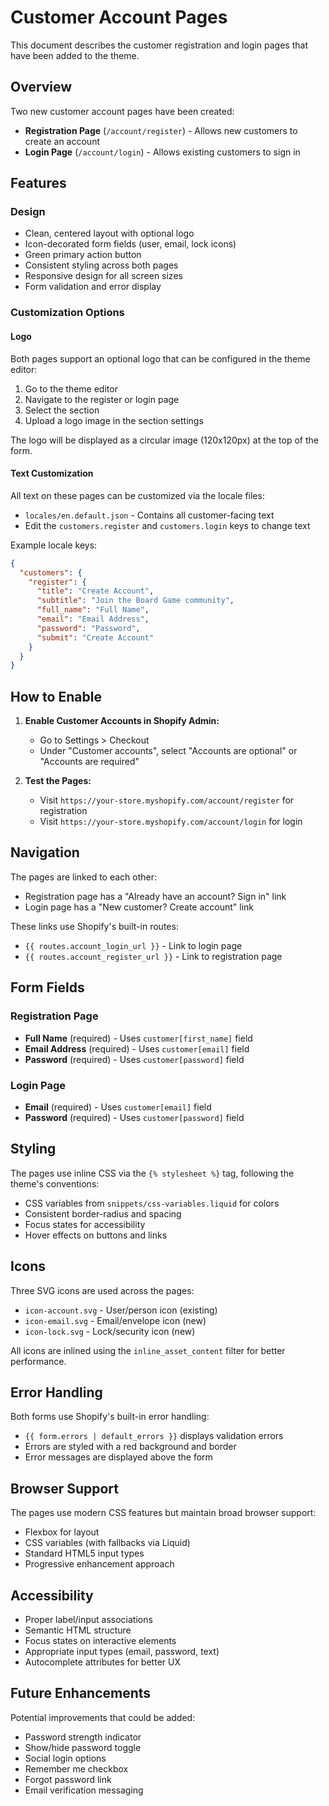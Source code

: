 # Customer Account Pages

This document describes the customer registration and login pages that have been added to the theme.

## Overview

Two new customer account pages have been created:
- **Registration Page** (`/account/register`) - Allows new customers to create an account
- **Login Page** (`/account/login`) - Allows existing customers to sign in

## Features

### Design
- Clean, centered layout with optional logo
- Icon-decorated form fields (user, email, lock icons)
- Green primary action button
- Consistent styling across both pages
- Responsive design for all screen sizes
- Form validation and error display

### Customization Options

#### Logo
Both pages support an optional logo that can be configured in the theme editor:
1. Go to the theme editor
2. Navigate to the register or login page
3. Select the section
4. Upload a logo image in the section settings

The logo will be displayed as a circular image (120x120px) at the top of the form.

#### Text Customization
All text on these pages can be customized via the locale files:
- `locales/en.default.json` - Contains all customer-facing text
- Edit the `customers.register` and `customers.login` keys to change text

Example locale keys:
```json
{
  "customers": {
    "register": {
      "title": "Create Account",
      "subtitle": "Join the Board Game community",
      "full_name": "Full Name",
      "email": "Email Address",
      "password": "Password",
      "submit": "Create Account"
    }
  }
}
```

## How to Enable

1. **Enable Customer Accounts in Shopify Admin:**
   - Go to Settings > Checkout
   - Under "Customer accounts", select "Accounts are optional" or "Accounts are required"

2. **Test the Pages:**
   - Visit `https://your-store.myshopify.com/account/register` for registration
   - Visit `https://your-store.myshopify.com/account/login` for login

## Navigation

The pages are linked to each other:
- Registration page has a "Already have an account? Sign in" link
- Login page has a "New customer? Create account" link

These links use Shopify's built-in routes:
- `{{ routes.account_login_url }}` - Link to login page
- `{{ routes.account_register_url }}` - Link to registration page

## Form Fields

### Registration Page
- **Full Name** (required) - Uses `customer[first_name]` field
- **Email Address** (required) - Uses `customer[email]` field
- **Password** (required) - Uses `customer[password]` field

### Login Page
- **Email** (required) - Uses `customer[email]` field
- **Password** (required) - Uses `customer[password]` field

## Styling

The pages use inline CSS via the `{% stylesheet %}` tag, following the theme's conventions:
- CSS variables from `snippets/css-variables.liquid` for colors
- Consistent border-radius and spacing
- Focus states for accessibility
- Hover effects on buttons and links

## Icons

Three SVG icons are used across the pages:
- `icon-account.svg` - User/person icon (existing)
- `icon-email.svg` - Email/envelope icon (new)
- `icon-lock.svg` - Lock/security icon (new)

All icons are inlined using the `inline_asset_content` filter for better performance.

## Error Handling

Both forms use Shopify's built-in error handling:
- `{{ form.errors | default_errors }}` displays validation errors
- Errors are styled with a red background and border
- Error messages are displayed above the form

## Browser Support

The pages use modern CSS features but maintain broad browser support:
- Flexbox for layout
- CSS variables (with fallbacks via Liquid)
- Standard HTML5 input types
- Progressive enhancement approach

## Accessibility

- Proper label/input associations
- Semantic HTML structure
- Focus states on interactive elements
- Appropriate input types (email, password, text)
- Autocomplete attributes for better UX

## Future Enhancements

Potential improvements that could be added:
- Password strength indicator
- Show/hide password toggle
- Social login options
- Remember me checkbox
- Forgot password link
- Email verification messaging
